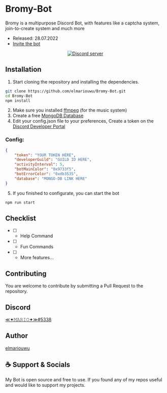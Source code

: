 # Bromy-Bot
Bromy is a multipurpose Discord Bot, with features like a captcha system, join-to-create system and much more
- Released: 28.07.2022
- [Invite the bot](https://discord.com/api/oauth2/authorize?client_id=1073805826927624202&permissions=8&scope=bot)
<p align="center">
	<a href= "https://discord.gg/X4NaJyzBX4">
		<img src="https://canary.discordapp.com/api/guilds/999373116918743100/embed.png" alt="Discord server">
	</a>
</p>

## Installation

1. Start cloning the repository and installing the dependencies.
```bash
git clone https://github.com/elmariouwu/Bromy-Bot.git
cd Bromy-Bot
npm install
```
2. Make sure you installed [ffmpeg](https://ffmpeg.org/) (for the music system)
3. Create a free [MongoDB Database](https://www.mongodb.com/)
4. Edit your config.json file to your preferences, Create a token on the [Discord Developer Portal](https://discord.com/developers/applications)
### Config:
```json
{
    "token": "YOUR TOKEN HERE",
    "developerGuild": "GUILD ID HERE",
    "activityInterval": 5,
    "botMainColor": "0x9733f5",
    "botErrorColor": "0xdb3535",
    "database": "MONGO-DB LINK HERE"
}
```
5. If you finished to configurate, you can start the bot
```bash
npm run start
```

## Checklist
- [ ] - Help Command
- [ ] - Fun Commands
- [ ] - More features...

## Contributing
You are welcome to contribute by submitting a Pull Request to the repository.

## Discord
[≪✦𝙼𝙰𝚁𝙸𝙾✦≫#5338](https://discord.gg/NS2bCqKq4X)

## Author
[elmariouwu](https://github.com/elmariouwu)

## ☕️ Support & Socials
My Bot is open source and free to use. If you found any of my repos useful and would like to support my projects.